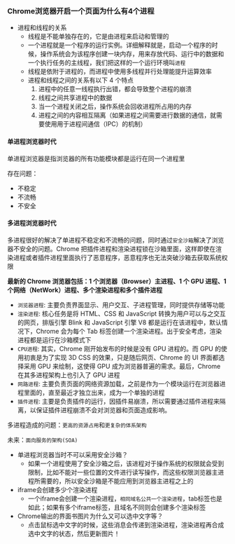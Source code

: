 ### Chrome浏览器开启一个页面为什么有4个进程
- 进程和线程的关系
  - 线程是不能单独存在的，它是由进程来启动和管理的
  - 一个进程就是一个程序的运行实例。详细解释就是，启动一个程序的时候，操作系统会为该程序创建一块内存，用来存放代码、运行中的数据和一个执行任务的主线程，我们把这样的一个运行环境叫`进程`
  - 线程是依附于进程的，而进程中使用多线程并行处理能提升运算效率
  - 进程和线程之间的关系有以下 4 个特点
    1. 进程中的任意一线程执行出错，都会导致整个进程的崩溃
    2. 线程之间共享进程中的数据
    3. 当一个进程关闭之后，操作系统会回收进程所占用的内存
    4. 进程之间的内容相互隔离（如果进程之间需要进行数据的通信，就需要使用用于进程间通信（IPC）的机制）

#### 单进程浏览器时代

单进程浏览器是指浏览器的所有功能模块都是运行在同一个进程里

存在问题：
  - 不稳定
  - 不流畅
  - 不安全

#### 多进程浏览器时代

多进程很好的解决了单进程不稳定和不流畅的问题，同时通过`安全沙箱`解决了浏览器不安全的问题。Chrome 把插件进程和渲染进程锁在沙箱里面，这样即使在渲染进程或者插件进程里面执行了恶意程序，恶意程序也无法突破沙箱去获取系统权限

**最新的 Chrome 浏览器包括：1 个浏览器（Browser）主进程、1 个 GPU 进程、1 个网络（NetWork）进程、多个渲染进程和多个插件进程**

- `浏览器进程`: 主要负责界面显示、用户交互、子进程管理，同时提供存储等功能
- `渲染进程`: 核心任务是将 HTML、CSS 和 JavaScript 转换为用户可以与之交互的网页，排版引擎 Blink 和 JavaScript 引擎 V8 都是运行在该进程中，默认情况下，Chrome 会为每个 Tab 标签创建一个渲染进程。出于安全考虑，渲染进程都是运行在沙箱模式下
- `CPU进程`: 其实，Chrome 刚开始发布的时候是没有 GPU 进程的。而 GPU 的使用初衷是为了实现 3D CSS 的效果，只是随后网页、Chrome 的 UI 界面都选择采用 GPU 来绘制，这使得 GPU 成为浏览器普遍的需求。最后，Chrome 在其多进程架构上也引入了 GPU 进程
- `网路进程`: 主要负责页面的网络资源加载，之前是作为一个模块运行在浏览器进程里面的，直至最近才独立出来，成为一个单独的进程
- `插件进程`: 主要是负责插件的运行，因插件易崩溃，所以需要通过插件进程来隔离，以保证插件进程崩溃不会对浏览器和页面造成影响。

多进程造成的问题：`更高的资源占用`和`更复杂的体系架构`

未来：`面向服务的架构(SOA)`

- 单进程浏览器当时不可以采用安全沙箱？
  - 如果一个进程使用了安全沙箱之后，该进程对于操作系统的权限就会受到限制，比如不能对一些位置的文件进行读写操作，而这些权限浏览器主进程所需要的，所以安全沙箱是不能应用到浏览器主进程之上的
- iframe会创建多少个渲染进程
  - 一个iframe会创建一个渲染进程，`相同域名公共一个渲染进程`，tab标签也是如此；如果有多个iframe标签，且域名不同则会创建多个渲染标签
- Chrome输出的界面书图片为什么又可以选中文字等？
  - 点击鼠标选中文字的时候，这些消息会传递到渲染进程，渲染进程再合成选中文字的状态，然后更新图片！
